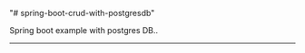"# spring-boot-crud-with-postgresdb" 


Spring boot example with postgres DB..

*******************************************************

